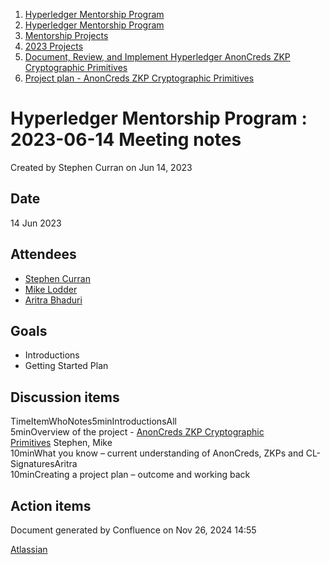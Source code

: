 1. [Hyperledger Mentorship Program](index.html)
2. [Hyperledger Mentorship Program](Hyperledger-Mentorship-Program_21954571.html)
3. [Mentorship Projects](Mentorship-Projects_21954604.html)
4. [2023 Projects](2023-Projects_21954865.html)
5. [Document, Review, and Implement Hyperledger AnonCreds ZKP Cryptographic Primitives](Document%2C-Review%2C-and-Implement-Hyperledger-AnonCreds-ZKP-Cryptographic-Primitives_21954891.html)
6. [Project plan - AnonCreds ZKP Cryptographic Primitives](Project-plan---AnonCreds-ZKP-Cryptographic-Primitives_21954919.html)

# Hyperledger Mentorship Program : 2023-06-14 Meeting notes

Created by Stephen Curran on Jun 14, 2023

## Date

14 Jun 2023

## Attendees

- [Stephen Curran](https://lf-hyperledger.atlassian.net/wiki/people/557058:d676f135-ecd6-465b-b7eb-f87976bf4569?ref=confluence)
- [Mike Lodder](https://lf-hyperledger.atlassian.net/wiki/people/557058:23b28066-a30e-4a6b-9b86-34dae49fd7f0?ref=confluence)
- [Aritra Bhaduri](https://lf-hyperledger.atlassian.net/wiki/people/6369366711c69c741844e7c9?ref=confluence)

## Goals

- Introductions
- Getting Started Plan

## Discussion items

TimeItemWhoNotes5minIntroductionsAll  
5minOverview of the project - [AnonCreds ZKP Cryptographic Primitives](Document%2C-Review%2C-and-Implement-Hyperledger-AnonCreds-ZKP-Cryptographic-Primitives_21954891.html) Stephen, Mike  
10minWhat you know – current understanding of AnonCreds, ZKPs and CL-SignaturesAritra  
10minCreating a project plan – outcome and working back

## Action items

Document generated by Confluence on Nov 26, 2024 14:55

[Atlassian](http://www.atlassian.com/)
